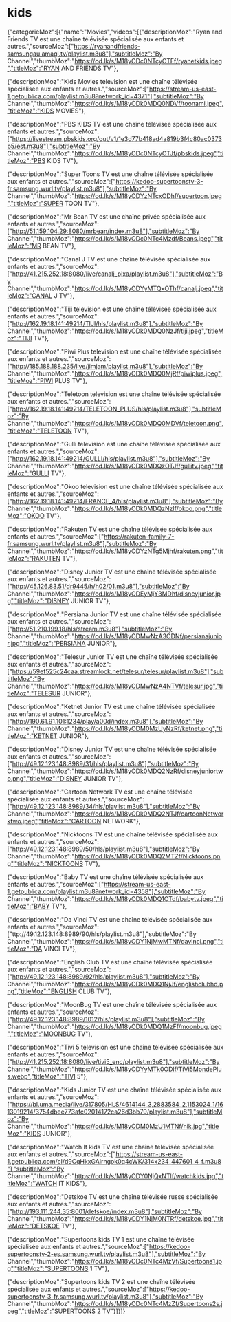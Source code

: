 # kids
{"categorieMoz":[{"name":"Movies","videos":[{"descriptionMoz":"Ryan and Friends TV est une chaîne télévisée spécialisée aux enfants et autres.","sourceMoz":["https://ryanandfriends-samsungau.amagi.tv/playlist.m3u8"],"subtitleMoz":"By Channel","thumbMoz":"https://od.lk/s/M18yODc0NTcyOTFf/ryanetkids.jpeg","titleMoz":"RYAN AND FRIENDS TV"},

{"descriptionMoz":"Kids Movies television est une chaîne télévisée spécialisée aux enfants et autres.","sourceMoz":["https://stream-us-east-1.getpublica.com/playlist.m3u8?network_id=4371"],"subtitleMoz":"By Channel","thumbMoz":"https://od.lk/s/M18yODk0MDQ0NDVf/toonami.jpeg","titleMoz":"KIDS MOVIES"},

{"descriptionMoz":"PBS KIDS TV est une chaîne télévisée spécialisée aux enfants et autres.","sourceMoz":["https://livestream.pbskids.org/out/v1/1e3d77b418ad4a819b3f4c80ac0373b5/est.m3u8"],"subtitleMoz":"By Channel","thumbMoz":"https://od.lk/s/M18yODc0NTcyOTJf/pbskids.jpeg","titleMoz":"PBS KIDS TV"},

{"descriptionMoz":"Super Toons TV est une chaîne télévisée spécialisée aux enfants et autres.","sourceMoz":["https://kedoo-supertoonstv-3-fr.samsung.wurl.tv/playlist.m3u8"],"subtitleMoz":"By Channel","thumbMoz":"https://od.lk/s/M18yODYzNTcxODhf/supertoon.jpeg","titleMoz":"SUPER TOON TV"},

{"descriptionMoz":"Mr Bean TV est une chaîne privée spécialisée aux enfants et autres.","sourceMoz":["http://51.159.104.29:8080/mrbean/index.m3u8"],"subtitleMoz":"By Channel","thumbMoz":"https://od.lk/s/M18yODc0NTc4Mzdf/Beans.jpeg","titleMoz":"MR BEAN TV"},

{"descriptionMoz":"Canal J TV est une chaîne télévisée spécialisée aux enfants et autres.","sourceMoz":["http://41.215.252.18:8080/live/canalj_pixa/playlist.m3u8"],"subtitleMoz":"By Channel","thumbMoz":"https://od.lk/s/M18yODYyMTQxOThf/canalj.jpeg","titleMoz":"CANAL J TV"},

{"descriptionMoz":"Tiji television est une chaîne télévisée spécialisée aux enfants et autres.","sourceMoz":["http://162.19.18.141:49214/TIJI/hls/playlist.m3u8"],"subtitleMoz":"By Channel","thumbMoz":"https://od.lk/s/M18yODk0MDQ0NzJf/tiji.jpeg","titleMoz":"TIJI TV"},

{"descriptionMoz":"Piwi Plus television est une chaîne télévisée spécialisée aux enfants et autres.","sourceMoz":["http://185.188.188.235/live/jimjam/playlist.m3u8"],"subtitleMoz":"By Channel","thumbMoz":"https://od.lk/s/M18yODk0MDQ0MjRf/piwiplus.jpeg","titleMoz":"PIWI PLUS TV"},

{"descriptionMoz":"Teletoon television est une chaîne télévisée spécialisée aux enfants et autres.","sourceMoz":["http://162.19.18.141:49214/TELETOON_PLUS/hls/playlist.m3u8"],"subtitleMoz":"By Channel","thumbMoz":"https://od.lk/s/M18yODk0MDQ0MDVf/teletoon.png","titleMoz":"TELETOON TV"},

{"descriptionMoz":"Gulli television est une chaîne télévisée spécialisée aux enfants et autres.","sourceMoz":["http://162.19.18.141:49214/GULLI/hls/playlist.m3u8"],"subtitleMoz":"By Channel","thumbMoz":"https://od.lk/s/M18yODk0MDQzOTJf/gullitv.jpeg","titleMoz":"GULLI TV"},

{"descriptionMoz":"Okoo television est une chaîne télévisée spécialisée aux enfants et autres.","sourceMoz":["http://162.19.18.141:49214/FRANCE_4/hls/playlist.m3u8"],"subtitleMoz":"By Channel","thumbMoz":"https://od.lk/s/M18yODk0MDQzNzlf/okoo.png","titleMoz":"OKOO TV"},

{"descriptionMoz":"Rakuten TV est une chaîne télévisée spécialisée aux enfants et autres.","sourceMoz":["https://rakuten-family-7-fr.samsung.wurl.tv/playlist.m3u8"],"subtitleMoz":"By Channel","thumbMoz":"https://od.lk/s/M18yODYzNTg5Mjhf/rakuten.png","titleMoz":"RAKUTEN TV"},

{"descriptionMoz":"Disney Junior TV est une chaîne télévisée spécialisée aux enfants et autres.","sourceMoz":["http://45.126.83.51/dr9445/h/h02/01.m3u8"],"subtitleMoz":"By Channel","thumbMoz":"https://od.lk/s/M18yODEyMjY3MDhf/disneyjunior.jpg","titleMoz":"DISNEY JUNIOR TV"},

{"descriptionMoz":"Persiana Junior TV est une chaîne télévisée spécialisée aux enfants et autres.","sourceMoz":["http://51.210.199.18/hls/stream.m3u8"],"subtitleMoz":"By Channel","thumbMoz":"https://od.lk/s/M18yODMwNzA3ODNf/persianajunior.jpg","titleMoz":"PERSIANA JUNIOR"},

{"descriptionMoz":"Telesur Junior TV est une chaîne télévisée spécialisée aux enfants et autres.","sourceMoz":["https://59ef525c24caa.streamlock.net/telesur/telesur/playlist.m3u8"],"subtitleMoz":"By Channel","thumbMoz":"https://od.lk/s/M18yODMwNzA4NTVf/telesur.jpg","titleMoz":"TELESUR JUNIOR"},

{"descriptionMoz":"Ketnet Junior TV est une chaîne télévisée spécialisée aux enfants et autres.","sourceMoz":["http://190.61.91.101:1234/play/a00d/index.m3u8"],"subtitleMoz":"By Channel","thumbMoz":"https://od.lk/s/M18yODM0MzUyNzRf/ketnet.png","titleMoz":"KETNET JUNIOR"},

{"descriptionMoz":"Disney Junior TV est une chaîne télévisée spécialisée aux enfants et autres.","sourceMoz":["http://49.12.123.148:8989/31/hls/playlist.m3u8"],"subtitleMoz":"By Channel","thumbMoz":"https://od.lk/s/M18yODk0MDQ2NzRf/disneyjuniortwo.png","titleMoz":"DISNEY JUNIOR TV"},

{"descriptionMoz":"Cartoon Network TV est une chaîne télévisée spécialisée aux enfants et autres.","sourceMoz":["http://49.12.123.148:8989/34/hls/playlist.m3u8"],"subtitleMoz":"By Channel","thumbMoz":"https://od.lk/s/M18yODk0MDQ2NTJf/cartoonNetworktwo.jpeg","titleMoz":"CARTOON NETWORK"},

{"descriptionMoz":"Nicktoons TV est une chaîne télévisée spécialisée aux enfants et autres.","sourceMoz":["http://49.12.123.148:8989/50/hls/playlist.m3u8"],"subtitleMoz":"By Channel","thumbMoz":"https://od.lk/s/M18yODk0MDQ2MTZf/Nicktoons.png","titleMoz":"NICKTOONS TV"},

{"descriptionMoz":"Baby TV est une chaîne télévisée spécialisée aux enfants et autres.","sourceMoz":["https://stream-us-east-1.getpublica.com/playlist.m3u8?network_id=4358"],"subtitleMoz":"By Channel","thumbMoz":"https://od.lk/s/M18yODk0MDQ1OTdf/babytv.jpeg","titleMoz":"BABY TV"},

{"descriptionMoz":"Da Vinci TV est une chaîne télévisée spécialisée aux enfants et autres.","sourceMoz":["ttp://49.12.123.148:8989/90/hls/playlist.m3u8"],"subtitleMoz":"By Channel","thumbMoz":"https://od.lk/s/M18yODY1NjMwMTNf/davinci.png","titleMoz":"DA VINCI TV"},

{"descriptionMoz":"English Club TV est une chaîne télévisée spécialisée aux enfants et autres.","sourceMoz":["http://49.12.123.148:8989/92/hls/playlist.m3u8"],"subtitleMoz":"By Channel","thumbMoz":"https://od.lk/s/M18yODk0MDQ1NjJf/englishclubhd.png","titleMoz":"ENGLISH CLUB TV"},

{"descriptionMoz":"MoonBug TV est une chaîne télévisée spécialisée aux enfants et autres.","sourceMoz":["http://49.12.123.148:8989/1012/hls/playlist.m3u8"],"subtitleMoz":"By Channel","thumbMoz":"https://od.lk/s/M18yODk0MDQ1MzFf/moonbug.jpeg","titleMoz":"MOONBUG TV"},

{"descriptionMoz":"Tivi 5 television est une chaîne télévisée spécialisée aux enfants et autres.","sourceMoz":["http://41.215.252.18:8080/live/tivi5_enc/playlist.m3u8"],"subtitleMoz":"By Channel","thumbMoz":"https://od.lk/s/M18yODYyMTk0ODlf/TiVi5MondePlus.webp","titleMoz":"TIVI 5"},

{"descriptionMoz":"Kids Junior TV est une chaîne télévisée spécialisée aux enfants et autres.","sourceMoz":["https://bl.uma.media/live/317805/HLS/4614144_3,2883584_2,1153024_1/1613019214/3754dbee773afc02014172ca26d3bb79/playlist.m3u8"],"subtitleMoz":"By Channel","thumbMoz":"https://od.lk/s/M18yODM0MzU1MTNf/nik.jpg","titleMoz":"KIDS JUNIOR"},

{"descriptionMoz":"Watch It kids TV est une chaîne télévisée spécialisée aux enfants et autres.","sourceMoz":["https://stream-us-east-1.getpublica.com/cl/d9CqHkxGAirngok0q4cWK/314x234_447601_4_f.m3u8"],"subtitleMoz":"By Channel","thumbMoz":"https://od.lk/s/M18yODY0NjQxNTlf/watchkids.jpg","titleMoz":"WATCH IT KIDS"},

{"descriptionMoz":"Detskoe TV est une chaîne télévisée russe spécialisée aux enfants et autres.","sourceMoz":["http://193.111.244.35:8001/detskoe/index.m3u8"],"subtitleMoz":"By Channel","thumbMoz":"https://od.lk/s/M18yODY1NjM0NTRf/detskoe.jpg","titleMoz":"DETSKOE TV"},

{"descriptionMoz":"Supertoons kids TV 1 est une chaîne télévisée spécialisée aux enfants et autres.","sourceMoz":["https://kedoo-supertoonstv-2-es.samsung.wurl.tv/playlist.m3u8"],"subtitleMoz":"By Channel","thumbMoz":"https://od.lk/s/M18yODc0NTc4MzVf/Supertoons1.jpg","titleMoz":"SUPERTOONS 1 TV"},

{"descriptionMoz":"Supertoons kids TV 2 est une chaîne télévisée spécialisée aux enfants et autres.","sourceMoz":["https://kedoo-supertoonstv-3-fr.samsung.wurl.tv/playlist.m3u8"],"subtitleMoz":"By Channel","thumbMoz":"https://od.lk/s/M18yODc0NTc4MzZf/Supertoons2s.jpeg","titleMoz":"SUPERTOONS 2 TV"}]}]}
